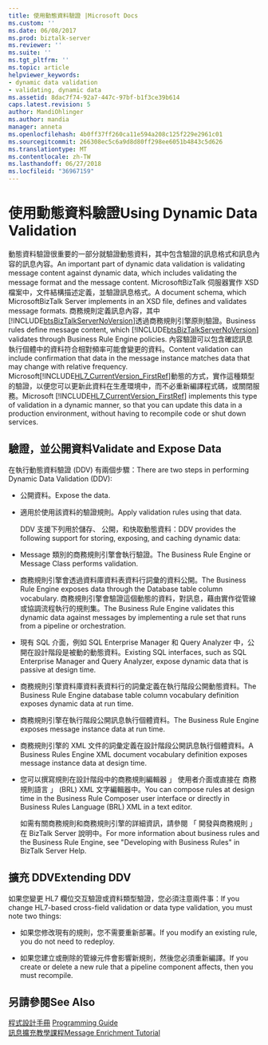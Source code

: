 ```yaml
---
title: 使用動態資料驗證 |Microsoft Docs
ms.custom: ''
ms.date: 06/08/2017
ms.prod: biztalk-server
ms.reviewer: ''
ms.suite: ''
ms.tgt_pltfrm: ''
ms.topic: article
helpviewer_keywords:
- dynamic data validation
- validating, dynamic data
ms.assetid: 8dac7f74-92a7-447c-97bf-b1f3ce39b614
caps.latest.revision: 5
author: MandiOhlinger
ms.author: mandia
manager: anneta
ms.openlocfilehash: 4b0ff37ff260ca11e594a208c125f229e2961c01
ms.sourcegitcommit: 266308ec5c6a9d8d80ff298ee6051b4843c5d626
ms.translationtype: MT
ms.contentlocale: zh-TW
ms.lasthandoff: 06/27/2018
ms.locfileid: "36967159"
---
```

# <a name="using-dynamic-data-validation"></a><span data-ttu-id="d3e2a-102">使用動態資料驗證</span><span class="sxs-lookup"><span data-stu-id="d3e2a-102">Using Dynamic Data Validation</span></span>
<span data-ttu-id="d3e2a-103">動態資料驗證很重要的一部分就驗證動態資料，其中包含驗證的訊息格式和訊息內容的訊息內容。</span><span class="sxs-lookup"><span data-stu-id="d3e2a-103">An important part of dynamic data validation is validating message content against dynamic data, which includes validating the message format and the message content.</span></span> <span data-ttu-id="d3e2a-104">MicrosoftBizTalk 伺服器實作 XSD 檔案中，文件結構描述定義，並驗證訊息格式。</span><span class="sxs-lookup"><span data-stu-id="d3e2a-104">A document schema, which MicrosoftBizTalk Server implements in an XSD file, defines and validates message formats.</span></span> <span data-ttu-id="d3e2a-105">商務規則定義訊息內容，其中[!INCLUDE[btsBizTalkServerNoVersion](../../includes/btsbiztalkservernoversion-md.md)]透過商務規則引擎原則驗證。</span><span class="sxs-lookup"><span data-stu-id="d3e2a-105">Business rules define message content, which [!INCLUDE[btsBizTalkServerNoVersion](../../includes/btsbiztalkservernoversion-md.md)] validates through Business Rule Engine policies.</span></span> <span data-ttu-id="d3e2a-106">內容驗證可以包含確認訊息執行個體中的資料符合相對頻率可能會變更的資料。</span><span class="sxs-lookup"><span data-stu-id="d3e2a-106">Content validation can include confirmation that data in the message instance matches data that may change with relative frequency.</span></span> <span data-ttu-id="d3e2a-107">Microsoft[!INCLUDE[HL7_CurrentVersion_FirstRef](../../includes/hl7-currentversion-firstref-md.md)]動態的方式，實作這種類型的驗證，以便您可以更新此資料在生產環境中，而不必重新編譯程式碼，或關閉服務。</span><span class="sxs-lookup"><span data-stu-id="d3e2a-107">Microsoft [!INCLUDE[HL7_CurrentVersion_FirstRef](../../includes/hl7-currentversion-firstref-md.md)] implements this type of validation in a dynamic manner, so that you can update this data in a production environment, without having to recompile code or shut down services.</span></span>  
  
## <a name="validate-and-expose-data"></a><span data-ttu-id="d3e2a-108">驗證，並公開資料</span><span class="sxs-lookup"><span data-stu-id="d3e2a-108">Validate and Expose Data</span></span>  
 <span data-ttu-id="d3e2a-109">在執行動態資料驗證 (DDV) 有兩個步驟：</span><span class="sxs-lookup"><span data-stu-id="d3e2a-109">There are two steps in performing Dynamic Data Validation (DDV):</span></span>  
  
- <span data-ttu-id="d3e2a-110">公開資料。</span><span class="sxs-lookup"><span data-stu-id="d3e2a-110">Expose the data.</span></span>  
  
- <span data-ttu-id="d3e2a-111">適用於使用該資料的驗證規則。</span><span class="sxs-lookup"><span data-stu-id="d3e2a-111">Apply validation rules using that data.</span></span>  
  
  <span data-ttu-id="d3e2a-112">DDV 支援下列用於儲存、 公開，和快取動態資料：</span><span class="sxs-lookup"><span data-stu-id="d3e2a-112">DDV provides the following support for storing, exposing, and caching dynamic data:</span></span>  
  
- <span data-ttu-id="d3e2a-113">Message 類別的商務規則引擎會執行驗證。</span><span class="sxs-lookup"><span data-stu-id="d3e2a-113">The Business Rule Engine or Message Class performs validation.</span></span>  
  
- <span data-ttu-id="d3e2a-114">商務規則引擎會透過資料庫資料表資料行詞彙的資料公開。</span><span class="sxs-lookup"><span data-stu-id="d3e2a-114">The Business Rule Engine exposes data through the Database table column vocabulary.</span></span> <span data-ttu-id="d3e2a-115">商務規則引擎會驗證這個動態的資料，對訊息，藉由實作從管線或協調流程執行的規則集。</span><span class="sxs-lookup"><span data-stu-id="d3e2a-115">The Business Rule Engine validates this dynamic data against messages by implementing a rule set that runs from a pipeline or orchestration.</span></span>  
  
- <span data-ttu-id="d3e2a-116">現有 SQL 介面，例如 SQL Enterprise Manager 和 Query Analyzer 中，公開在設計階段是被動的動態資料。</span><span class="sxs-lookup"><span data-stu-id="d3e2a-116">Existing SQL interfaces, such as SQL Enterprise Manager and Query Analyzer, expose dynamic data that is passive at design time.</span></span>  
  
- <span data-ttu-id="d3e2a-117">商務規則引擎資料庫資料表資料行的詞彙定義在執行階段公開動態資料。</span><span class="sxs-lookup"><span data-stu-id="d3e2a-117">The Business Rule Engine database table column vocabulary definition exposes dynamic data at run time.</span></span>  
  
- <span data-ttu-id="d3e2a-118">商務規則引擎在執行階段公開訊息執行個體資料。</span><span class="sxs-lookup"><span data-stu-id="d3e2a-118">The Business Rule Engine exposes message instance data at run time.</span></span>  
  
- <span data-ttu-id="d3e2a-119">商務規則引擎的 XML 文件的詞彙定義在設計階段公開訊息執行個體資料。</span><span class="sxs-lookup"><span data-stu-id="d3e2a-119">A Business Rules Engine XML document vocabulary definition exposes message instance data at design time.</span></span>  
  
- <span data-ttu-id="d3e2a-120">您可以撰寫規則在設計階段中的商務規則編輯器 」 使用者介面或直接在 商務規則語言 」 (BRL) XML 文字編輯器中。</span><span class="sxs-lookup"><span data-stu-id="d3e2a-120">You can compose rules at design time in the Business Rule Composer user interface or directly in Business Rules Language (BRL) XML in a text editor.</span></span>  
  
  <span data-ttu-id="d3e2a-121">如需有關商務規則和商務規則引擎的詳細資訊，請參閱 「 開發與商務規則 」 在 BizTalk Server 說明中。</span><span class="sxs-lookup"><span data-stu-id="d3e2a-121">For more information about business rules and the Business Rule Engine, see "Developing with Business Rules" in BizTalk Server Help.</span></span>  
  
## <a name="extending-ddv"></a><span data-ttu-id="d3e2a-122">擴充 DDV</span><span class="sxs-lookup"><span data-stu-id="d3e2a-122">Extending DDV</span></span>  
 <span data-ttu-id="d3e2a-123">如果您變更 HL7 欄位交互驗證或資料類型驗證，您必須注意兩件事：</span><span class="sxs-lookup"><span data-stu-id="d3e2a-123">If you change HL7-based cross-field validation or data type validation, you must note two things:</span></span>  
  
-   <span data-ttu-id="d3e2a-124">如果您修改現有的規則，您不需要重新部署。</span><span class="sxs-lookup"><span data-stu-id="d3e2a-124">If you modify an existing rule, you do not need to redeploy.</span></span>  
  
-   <span data-ttu-id="d3e2a-125">如果您建立或刪除的管線元件會影響新規則，然後您必須重新編譯。</span><span class="sxs-lookup"><span data-stu-id="d3e2a-125">If you create or delete a new rule that a pipeline component affects, then you must recompile.</span></span>  
  
## <a name="see-also"></a><span data-ttu-id="d3e2a-126">另請參閱</span><span class="sxs-lookup"><span data-stu-id="d3e2a-126">See Also</span></span>  
 <span data-ttu-id="d3e2a-127">[程式設計手冊](../../adapters-and-accelerators/accelerator-hl7/programming-guide1.md) </span><span class="sxs-lookup"><span data-stu-id="d3e2a-127">[Programming Guide](../../adapters-and-accelerators/accelerator-hl7/programming-guide1.md) </span></span>  
 [<span data-ttu-id="d3e2a-128">訊息擴充教學課程</span><span class="sxs-lookup"><span data-stu-id="d3e2a-128">Message Enrichment Tutorial</span></span>](../../adapters-and-accelerators/accelerator-hl7/message-enrichment-tutorial.md)